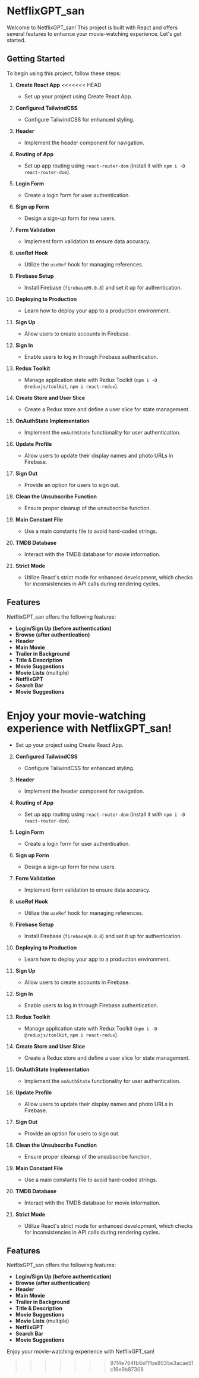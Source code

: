 # NetflixGPT_san

Welcome to NetflixGPT_san! This project is built with React and offers several features to enhance your movie-watching experience. Let's get started.

## Getting Started

To begin using this project, follow these steps:

1. **Create React App**
<<<<<<< HEAD

   - Set up your project using Create React App.

2. **Configured TailwindCSS**

   - Configure TailwindCSS for enhanced styling.

3. **Header**

   - Implement the header component for navigation.

4. **Routing of App**

   - Set up app routing using `react-router-dom` (install it with `npm i -D react-router-dom`).

5. **Login Form**

   - Create a login form for user authentication.

6. **Sign up Form**

   - Design a sign-up form for new users.

7. **Form Validation**

   - Implement form validation to ensure data accuracy.

8. **useRef Hook**

   - Utilize the `useRef` hook for managing references.

9. **Firebase Setup**

   - Install Firebase (`firebase@9.0.8`) and set it up for authentication.

10. **Deploying to Production**

    - Learn how to deploy your app to a production environment.

11. **Sign Up**

    - Allow users to create accounts in Firebase.

12. **Sign In**

    - Enable users to log in through Firebase authentication.

13. **Redux Toolkit**

    - Manage application state with Redux Toolkit (`npm i -D @reduxjs/toolkit`, `npm i react-redux`).

14. **Create Store and User Slice**

    - Create a Redux store and define a user slice for state management.

15. **OnAuthState Implementation**

    - Implement the `onAuthState` functionality for user authentication.

16. **Update Profile**

    - Allow users to update their display names and photo URLs in Firebase.

17. **Sign Out**

    - Provide an option for users to sign out.

18. **Clean the Unsubscribe Function**

    - Ensure proper cleanup of the unsubscribe function.

19. **Main Constant File**

    - Use a main constants file to avoid hard-coded strings.

20. **TMDB Database**

    - Interact with the TMDB database for movie information.

21. **Strict Mode**
    - Utilize React's strict mode for enhanced development, which checks for inconsistencies in API calls during rendering cycles.

## Features

NetflixGPT_san offers the following features:

- **Login/Sign Up (before authentication)**
- **Browse (after authentication)**
- **Header**
- **Main Movie**
- **Trailer in Background**
- **Title & Description**
- **Movie Suggestions**
- **Movie Lists** (multiple)
- **NetflixGPT**
- **Search Bar**
- **Movie Suggestions**

Enjoy your movie-watching experience with NetflixGPT_san!
=======
   - Set up your project using Create React App.

2. **Configured TailwindCSS**
   - Configure TailwindCSS for enhanced styling.

3. **Header**
   - Implement the header component for navigation.

4. **Routing of App**
   - Set up app routing using `react-router-dom` (install it with `npm i -D react-router-dom`).

5. **Login Form**
   - Create a login form for user authentication.

6. **Sign up Form**
   - Design a sign-up form for new users.

7. **Form Validation**
   - Implement form validation to ensure data accuracy.

8. **useRef Hook**
   - Utilize the `useRef` hook for managing references.

9. **Firebase Setup**
   - Install Firebase (`firebase@9.0.8`) and set it up for authentication.

10. **Deploying to Production**
    - Learn how to deploy your app to a production environment.

11. **Sign Up**
    - Allow users to create accounts in Firebase.

12. **Sign In**
    - Enable users to log in through Firebase authentication.

13. **Redux Toolkit**
    - Manage application state with Redux Toolkit (`npm i -D @reduxjs/toolkit`, `npm i react-redux`).

14. **Create Store and User Slice**
    - Create a Redux store and define a user slice for state management.

15. **OnAuthState Implementation**
    - Implement the `onAuthState` functionality for user authentication.

16. **Update Profile**
    - Allow users to update their display names and photo URLs in Firebase.

17. **Sign Out**
    - Provide an option for users to sign out.

18. **Clean the Unsubscribe Function**
    - Ensure proper cleanup of the unsubscribe function.

19. **Main Constant File**
    - Use a main constants file to avoid hard-coded strings.

20. **TMDB Database**
    - Interact with the TMDB database for movie information.

21. **Strict Mode**
    - Utilize React's strict mode for enhanced development, which checks for inconsistencies in API calls during rendering cycles.

## Features

NetflixGPT_san offers the following features:

- **Login/Sign Up (before authentication)**
- **Browse (after authentication)**
- **Header**
- **Main Movie**
- **Trailer in Background**
- **Title & Description**
- **Movie Suggestions**
- **Movie Lists** (multiple)
- **NetflixGPT**
- **Search Bar**
- **Movie Suggestions**

Enjoy your movie-watching experience with NetflixGPT_san!

>>>>>>> 97f4e764fb8ef1fbe9035e3acae51c16e9b87308
